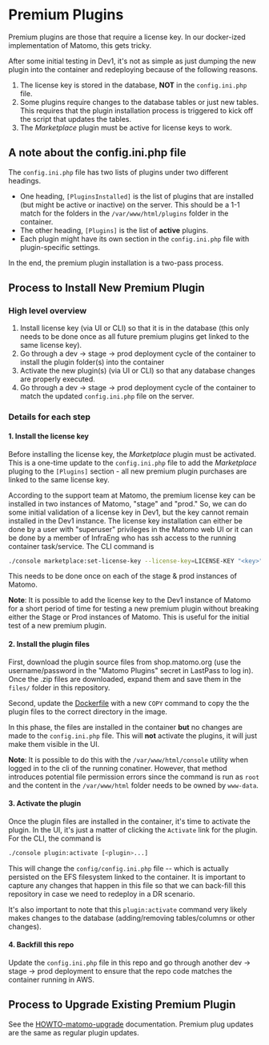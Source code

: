 # Premium Plugins

Premium plugins are those that require a license key. In our docker-ized implementation of Matomo, this gets tricky.

After some initial testing in Dev1, it's not as simple as just dumping the new plugin into the container and redeploying because of the following reasons.

1. The license key is stored in the database, **NOT** in the `config.ini.php` file.
1. Some plugins require changes to the database tables or just new tables. This requires that the plugin installation process is triggered to kick off the script that updates the tables.
1. The *Marketplace* plugin must be active for license keys to work.

## A note about the config.ini.php file

The `config.ini.php` file has two lists of plugins under two different headings.

* One heading, `[PluginsInstalled]` is the list of plugins that are installed (but might be active or inactive) on the server. This should be a 1-1 match for the folders in the `/var/www/html/plugins` folder in the container.
* The other heading, `[Plugins]` is the list of **active** plugins. 
* Each plugin might have its own section in the `config.ini.php` file with plugin-specific settings.

In the end, the premium plugin installation is a two-pass process.

## Process to Install New Premium Plugin

### High level overview

1. Install license key (via UI or CLI) so that it is in the database (this only needs to be done once as all future premium plugins get linked to the same license key).
2. Go through a dev -> stage -> prod deployment cycle of the container to install the plugin folder(s) into the container
3. Activate the new plugin(s) (via UI or CLI) so that any database changes are properly executed.
4. Go through a dev -> stage -> prod deployment cycle of the container to match the updated `config.ini.php` file on the server.

### Details for each step

#### 1. Install the license key

Before installing the license key, the *Marketplace* plugin must be activated. This is a one-time update to the `config.ini.php` file to add the *Marketplace* pluging to the `[Plugins]` section - all new premium plugin purchases are linked to the same license key.

According to the support team at Matomo, the premium license key can be installed in two instances of Matomo, "stage" and "prod." So, we can do some initial validation of a license key in Dev1, but the key cannot remain installed in the Dev1 instance. The license key installation can either be done by a user with "superuser" privileges in the Matomo web UI or it can be done by a member of InfraEng who has ssh access to the running container task/service. The CLI command is

```bash
./console marketplace:set-license-key --license-key=LICENSE-KEY "<key>"
```

This needs to be done once on each of the stage & prod instances of Matomo.

**Note**: It is possible to add the license key to the Dev1 instance of Matomo for a short period of time for testing a new premium plugin without breaking either the Stage or Prod instances of Matomo. This is useful for the initial test of a new premium plugin.

#### 2. Install the plugin files

First, download the plugin source files from shop.matomo.org (use the username/password in the "Matomo Plugins" secret in LastPass to log in). Once the .zip files are downloaded, expand them and save them in the `files/` folder in this repository.

Second, update the [Dockerfile](../../Dockerfile) with a new `COPY` command to copy the the plugin files to the correct directory in the image.

In this phase, the files are installed in the container **but** no changes are made to the `config.ini.php` file. This will **not** activate the plugins, it will just make them visible in the UI.

**Note**: It is possible to do this with the `/var/www/html/console` utility when logged in to the cli of the running conatiner. However, that method introduces potential file permission errors since the command is run as `root` and the content in the `/var/www/html` folder needs to be owned by `www-data`.

#### 3. Activate the plugin

Once the plugin files are installed in the container, it's time to activate the plugin. In the UI, it's just a matter of clicking the `Activate` link for the plugin. For the CLI, the command is

```bash
./console plugin:activate [<plugin>...]
```

This will change the `config/config.ini.php` file -- which is actually persisted on the EFS filesystem linked to the container. It is important to capture any changes that happen in this file so that we can back-fill this repository in case we need to redeploy in a DR scenario.

It's also important to note that this `plugin:activate` command very likely makes changes to the database (adding/removing tables/columns or other changes).

#### 4. Backfill this repo

Update the `config.ini.php` file in this repo and go through another dev -> stage -> prod deployment to ensure that the repo code matches the container running in AWS.

## Process to Upgrade Existing Premium Plugin

See the [HOWTO-matomo-upgrade](./HOWTO-matomo-upgrade.md) documentation. Premium plug updates are the same as regular plugin updates.

